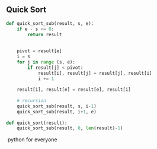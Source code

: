 ## Quick Sort

   


```python
def quick_sort_sub(result, s, e):
	if e - s <= 0:
    	return result
    
    
    pivot = result[e]
	i = s
	for j in range (s, e):
		if result[j] < pivot:
			result[i], result[j] = result[j], result[i]
			i += 1
	
	result[i], result[e] = result[e], result[i]
	
	# recursion
	quick_sort_sub(result, s, i-1)
	quick_sort_sub(result, i+1, e)
	
def quick_sort(result):
	quick_sort_sub(result, 0, len(result)-1)
```



​																			python for everyone